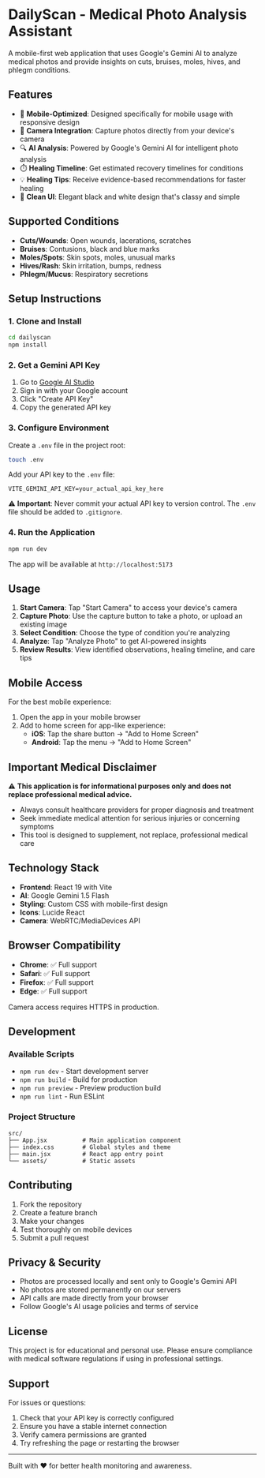 # DailyScan - Medical Photo Analysis Assistant

A mobile-first web application that uses Google's Gemini AI to analyze medical photos and provide insights on cuts, bruises, moles, hives, and phlegm conditions.

## Features

- 📱 **Mobile-Optimized**: Designed specifically for mobile usage with responsive design
- 📸 **Camera Integration**: Capture photos directly from your device's camera
- 🔍 **AI Analysis**: Powered by Google's Gemini AI for intelligent photo analysis
- ⏱️ **Healing Timeline**: Get estimated recovery timelines for conditions
- 💡 **Healing Tips**: Receive evidence-based recommendations for faster healing
- 🎨 **Clean UI**: Elegant black and white design that's classy and simple

## Supported Conditions

- **Cuts/Wounds**: Open wounds, lacerations, scratches
- **Bruises**: Contusions, black and blue marks
- **Moles/Spots**: Skin spots, moles, unusual marks
- **Hives/Rash**: Skin irritation, bumps, redness
- **Phlegm/Mucus**: Respiratory secretions

## Setup Instructions

### 1. Clone and Install

```bash
cd dailyscan
npm install
```

### 2. Get a Gemini API Key

1. Go to [Google AI Studio](https://aistudio.google.com/app/apikey)
2. Sign in with your Google account
3. Click "Create API Key"
4. Copy the generated API key

### 3. Configure Environment

Create a `.env` file in the project root:

```bash
touch .env
```

Add your API key to the `.env` file:

```env
VITE_GEMINI_API_KEY=your_actual_api_key_here
```

⚠️ **Important**: Never commit your actual API key to version control. The `.env` file should be added to `.gitignore`.

### 4. Run the Application

```bash
npm run dev
```

The app will be available at `http://localhost:5173`

## Usage

1. **Start Camera**: Tap "Start Camera" to access your device's camera
2. **Capture Photo**: Use the capture button to take a photo, or upload an existing image
3. **Select Condition**: Choose the type of condition you're analyzing
4. **Analyze**: Tap "Analyze Photo" to get AI-powered insights
5. **Review Results**: View identified observations, healing timeline, and care tips

## Mobile Access

For the best mobile experience:

1. Open the app in your mobile browser
2. Add to home screen for app-like experience:
   - **iOS**: Tap the share button → "Add to Home Screen"
   - **Android**: Tap the menu → "Add to Home Screen"

## Important Medical Disclaimer

⚠️ **This application is for informational purposes only and does not replace professional medical advice.**

- Always consult healthcare providers for proper diagnosis and treatment
- Seek immediate medical attention for serious injuries or concerning symptoms
- This tool is designed to supplement, not replace, professional medical care

## Technology Stack

- **Frontend**: React 19 with Vite
- **AI**: Google Gemini 1.5 Flash
- **Styling**: Custom CSS with mobile-first design
- **Icons**: Lucide React
- **Camera**: WebRTC/MediaDevices API

## Browser Compatibility

- **Chrome**: ✅ Full support
- **Safari**: ✅ Full support
- **Firefox**: ✅ Full support
- **Edge**: ✅ Full support

Camera access requires HTTPS in production.

## Development

### Available Scripts

- `npm run dev` - Start development server
- `npm run build` - Build for production
- `npm run preview` - Preview production build
- `npm run lint` - Run ESLint

### Project Structure

```
src/
├── App.jsx          # Main application component
├── index.css        # Global styles and theme
├── main.jsx         # React app entry point
└── assets/          # Static assets
```

## Contributing

1. Fork the repository
2. Create a feature branch
3. Make your changes
4. Test thoroughly on mobile devices
5. Submit a pull request

## Privacy & Security

- Photos are processed locally and sent only to Google's Gemini API
- No photos are stored permanently on our servers
- API calls are made directly from your browser
- Follow Google's AI usage policies and terms of service

## License

This project is for educational and personal use. Please ensure compliance with medical software regulations if using in professional settings.

## Support

For issues or questions:

1. Check that your API key is correctly configured
2. Ensure you have a stable internet connection
3. Verify camera permissions are granted
4. Try refreshing the page or restarting the browser

---

Built with ❤️ for better health monitoring and awareness.
